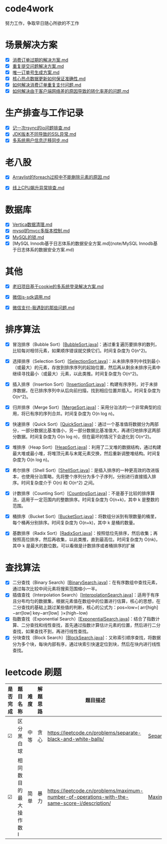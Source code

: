 # code4work
努力工作，争取早日随心所欲的不工作


# 场景解决方案
- [x] [消费订单过期的解决方案.md](note/消费订单过期的解决方案.md)
- [x] [重复提交问题解决方案.md](note/重复提交问题解决方案.md)
- [x] [唯一订单号生成方案.md](note/唯一订单号生成方案.md)
- [x] [核心热点数据更新如何保证准确性.md](note/核心热点数据更新如何保证准确性.md)
- [x] [如何解决消费订单重复支付问题.md](note/如何解决消费订单重复支付问题.md)
- [x] [如何解决由于客户端网络差的原因导致的转化率差的问题.md](note/如何解决由于客户端网络差的原因导致的转化率差的问题.md)

# 生产排查与工作记录
- [x] [记一次rsync的io问题排查.md](note/记一次rsync的io问题排查.md)
- [x] [JDK版本不同导致的SSL异常.md](note/JDK版本不同导致的SSL异常.md)
- [x] [多系统用户信息迁移同步.md](note/多系统用户信息迁移同步.md)

# 老八股
- [x] [Arraylist的foreach过程中不能删除元素的原因.md](note/Arraylist的foreach过程中不能删除元素的原因.md)
- [x] [线上CPU飙升异常排查.md](note/线上CPU飙升异常排查.md)



# 数据库
- [x] [Vertica数据清理.md](note/Vertica数据清理.md)
- [x] [mysql的mvcc多版本控制.md](note/MySQL的mvcc多版本控制)
- [x] [MySQL的锁.md](note/MySQL的锁.md)
- [x] [MySQL Innodb基于日志体系的数据安全方案.md](note/MySQL Innodb基于日志体系的数据安全方案.md)

# 其他
- [x] [老旧项目基于cookie的多系统登录解决方案.md](note/老旧项目基于cookie的多系统登录解决方案.md)
- [x] [微信js-sdk调用.md](note/微信js-sdk调用.md)
- [x] [微信支付-我遇到的那些问题.md](note/微信支付-我遇到的那些问题.md)



# 排序算法
- [x] 冒泡排序（Bubble Sort）[[BubbleSort.java](src/main/java/com/luckycode/code4work/algorithm/sort/BubbleSort.java)]：通过重复遍历要排序的数列，比较每对相邻元素，如果顺序错误就交换它们。时间复杂度为 O(n^2)。
- [x] 选择排序（Selection Sort）[[SelectionSort.java](src/main/java/com/luckycode/code4work/algorithm/sort/SelectionSort.java)]：从未排序序列中找到最小（或最大）的元素，存放到排序序列的起始位置，然后再从剩余未排序元素中继续寻找最小（或最大）元素，以此类推。时间复杂度为 O(n^2)。
- [x] 插入排序（Insertion Sort）[[InsertionSort.java](src/main/java/com/luckycode/code4work/algorithm/sort/InsertionSort.java)]：构建有序序列，对于未排序数据，在已排序序列中从后向前扫描，找到相应位置并插入。时间复杂度为 O(n^2)。
- [x] 归并排序（Merge Sort）[[MergeSort.java](src/main/java/com/luckycode/code4work/algorithm/sort/MergeSort.java)]：采用分治法的一个非常典型的应用，将已有序的序列合并。时间复杂度为 O(n log n)。
- [x] 快速排序（Quick Sort）[[QuickSort.java](src/main/java/com/luckycode/code4work/algorithm/sort/QuickSort.java)]：通过一个基准值将数据分为两部分，一部分数据比基准值小，另一部分数据比基准值大，再递归地排序这两部分数据。时间复杂度为 O(n log n)，但在最坏的情况下会退化到 O(n^2)。
- [x] 堆排序（Heap Sort）[[HeapSort.java](src/main/java/com/luckycode/code4work/algorithm/sort/HeapSort.java)]：利用了二叉堆的数据结构，通过构建最大堆或最小堆，将堆顶元素与末尾元素交换，然后重新调整堆结构。时间复杂度为 O(n log n)。
- [x] 希尔排序（Shell Sort）[[ShellSort.java](src/main/java/com/luckycode/code4work/algorithm/sort/ShellSort.java)]：是插入排序的一种更高效的改进版本，也使用分治策略，先将整个序列分为多个子序列，分别进行直接插入排序。时间复杂度介于 O(n) 和 O(n^2) 之间。
- [x] 计数排序（Counting Sort）[[CountingSort.java](src/main/java/com/luckycode/code4work/algorithm/sort/CountingSort.java)]：不是基于比较的排序算法，适用于一定范围内的整数排序。时间复杂度为 O(n+k)，其中 k 是整数的范围。
- [x] 桶排序（Bucket Sort）[[BucketSort.java](src/main/java/com/luckycode/code4work/algorithm/sort/BucketSort.java)]：将数组分派到有限数量的桶里，每个桶再分别排序。时间复杂度为 O(n+k)，其中 k 是桶的数量。
- [x] 基数排序（Radix Sort）[[RadixSort.java](src/main/java/com/luckycode/code4work/algorithm/sort/RadixSort.java)]：按照低位先排序，然后收集；再按照高位排序，然后再收集，以此类推，直到最高位。时间复杂度为 O(nk)，其中 k 是最大的数位数。可以看做是计数排序或者桶排序的扩展


# 查找算法
- [x] 二分查找（Binary Search）[[BinarySearch.java](src/main/java/com/luckycode/code4work/algorithm/search/BinarySearch.java)]：在有序数组中查找元素，通过每次比较中间元素将搜索范围缩小一半。
- [x] 插值查找（Interpolation Search）[[InterpolationSearch.java](src/main/java/com/luckycode/code4work/algorithm/search/InterpolationSearch.java)]：适用于有序且分布均匀的数据集，根据元素值在数组中的位置进行估算，核心的思想，在二分查找的基础上跳过某些值的判断，核心的公式为：pos=low+(
  arr[high]−arr[low]
  key−arr[low]
  ​
  )×(high−low) 
- [x] 指数查找（Exponential Search）[[ExponentialSearch.java](src/main/java/com/luckycode/code4work/algorithm/search/ExponentialSearch.java)]：结合了指数计算、二分查找和线性查找，首先通过指数计算估计元素的位置，然后进行二分查找，如果查找不到，再进行线性查找。
- [x] 分块查找（Block Search）[[BlockSearch.java](src/main/java/com/luckycode/code4work/algorithm/search/BlockSearch.java)]：又称索引顺序查找，将数据分为多个块，每块内部有序，通过块索引快速定位到块，然后在块内进行线性查找。

# leetcode 刷题
| 是否完成 |  题目名称 | 难度  | 解题思路 | 题目描述                                                                                         | 题解                                                                                                                |
|------|----|----|------|----------------------------------------------------------------------------------------------|-------------------------------------------------------------------------------------------------------------------|
| ☑    | 区分黑白球| 中等 | 贪心   | https://leetcode.cn/problems/separate-black-and-white-balls/                                 | [SeparateBlackAndWhiteBalls.java](src/main/java/com/luckycode/code4work/leetcode/SeparateBlackAndWhiteBalls.java)                                 |
| ☑    | 相同数目的最大操作数I| 简单 | 暴力   | https://leetcode.cn/problems/maximum-number-of-operations-with-the-same-score-i/description/ | [MaximumNumberOfOperationsWithTheSameScoreI.java](src/main/java/com/luckycode/code4work/leetcode/MaximumNumberOfOperationsWithTheSameScoreI.java) |

